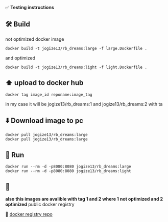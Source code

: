 ✅ **Testing instructions**  


## 🛠️ Build
not optimized docker image 

```
docker build -t jogize13/rb_dreams:large -f large.Dockerfile .
```

and optimized 

```
docker build -t jogize13/rb_dreams:light -f light.Dockerfile .
```

## ⬆️ upload to docker hub 
```
docker tag image_id reponame:image_tag
```

in my case it will be jogize13/rb_dreams:1 and jogize13/rb_dreams:2 
with ta


## ⬇️ Download image to pc 

```
docker pull jogize13/rb_dreams:large
docker pull jogize13/rb_dreams:large
```

## 🚀 Run
```
docker run --rm -d -p8080:8080 jogize13/rb_dreams:large
docker run --rm -d -p8080:8080 jogize13/rb_dreams:light
```


## 📄
**also this images are avalible with tag 1 and 2 where 1 not optimized and 2 optimized**
public docker registry 

🐳   [docker registry repo](https://hub.docker.com/r/jogize13/rb_dreams/tags)

